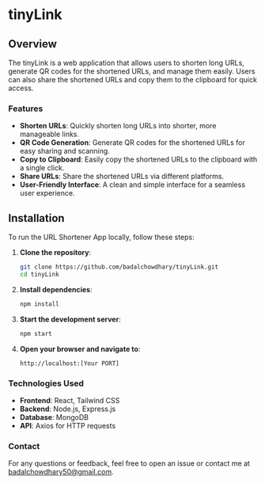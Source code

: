 # tinyLink
## Overview
The tinyLink is a web application that allows users to shorten long URLs, generate QR codes for the shortened URLs, and manage them easily. Users can also share the shortened URLs and copy them to the clipboard for quick access.

### Features
- **Shorten URLs**: Quickly shorten long URLs into shorter, more manageable links.
- **QR Code Generation**: Generate QR codes for the shortened URLs for easy sharing and scanning.
- **Copy to Clipboard**: Easily copy the shortened URLs to the clipboard with a single click.
- **Share URLs**: Share the shortened URLs via different platforms.
- **User-Friendly Interface**: A clean and simple interface for a seamless user experience.

## Installation

To run the URL Shortener App locally, follow these steps:

1. **Clone the repository**:
    ```bash
    git clone https://github.com/badalchowdhary/tinyLink.git
    cd tinyLink
    ```

2. **Install dependencies**:
    ```bash
    npm install
    ```

3. **Start the development server**:
    ```bash
    npm start
    ```

4. **Open your browser and navigate to**:
    ```
    http://localhost:[Your PORT]
    ```


### Technologies Used
- **Frontend**: React, Tailwind CSS
- **Backend**: Node.js, Express.js
- **Database**: MongoDB
- **API**: Axios for HTTP requests


### Contact
For any questions or feedback, feel free to open an issue or contact me at badalchowdhary50@gmail.com.

